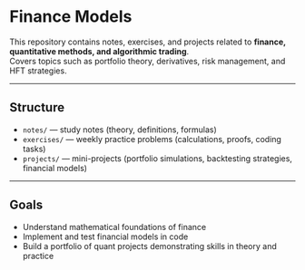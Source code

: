 # Finance Models

This repository contains notes, exercises, and projects related to **finance, quantitative methods, and algorithmic trading**.  
Covers topics such as portfolio theory, derivatives, risk management, and HFT strategies.

---

## Structure
- `notes/` — study notes (theory, definitions, formulas)
- `exercises/` — weekly practice problems (calculations, proofs, coding tasks)
- `projects/` — mini-projects (portfolio simulations, backtesting strategies, financial models)

---

## Goals
- Understand mathematical foundations of finance
- Implement and test financial models in code
- Build a portfolio of quant projects demonstrating skills in theory and practice
